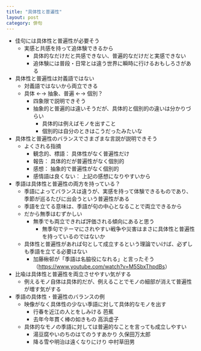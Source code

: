 ```yaml
---
title: "具体性と普遍性"
layout: post
category: 俳句
---
```


- 佳句には具体性と普遍性が必要そう
  - 実感と共感を持って追体験できるから
    - 具体的なだけだと共感できない、普遍的なだけだと実感できない
    - 追体験には普段・日常とは違う世界に瞬時に行けるおもしろさがある
- 具体性と普遍性は対義語ではない
  - 対義語ではないから両立できる
  - 具体 ←→ 抽象、普遍 ←→ 個別？
    - 四象限で説明できそう
    - 抽象的と普遍的は違いそうだが、具体的と個別的の違いは分かりづらい
      - 具体的は例えばモノを出すこと
      - 個別的は自分のときはこうだったみたいな
- 具体性と普遍性のバランスでさまざまな言説が説明できそう
  - よくされる指摘
    - 観念的、標語： 具体性がなく普遍性だけ
    - 報告： 具体的だが普遍性がなく個別的
    - 感想： 抽象的で普遍性がなく個別的
    - 感情語は良くない： 上記の感想になりやすいから
- 季語は具体性と普遍性の両方を持っている？
  - 季語によってバランスは違うが、実感を持って体験できるものであり、季節が巡るたびに出会うという普遍性がある
  - 季語を立てる意味は、季語が句の中心となることで両立できるから
  - だから無季はむずかしい
    - 無季でも両立できれば評価される傾向にあると思う
      - 無季句でテーマにされやすい戦争や災害はまさに具体性と普遍性を持っているのではないか
  - 具体性と普遍性があれば句として成立するという理論でいけば、必ずしも季語を立てる必要はない
    - 加藤楸邨が「季語は名脇役になれる」と言ったそう（<https://www.youtube.com/watch?v=M5SbxThpdBs>）
- 比喩は具体性と普遍性を両立させやすい気がする
  - 例えるモノ自体は具体的だが、例えることでモノの細部が消えて普遍性が増す気がする
- 季語の具体性・普遍性のバランスの例
  - 映像がなく具体性の少ない季語に対して具体的なモノを出す
    - 行春を近江の人とをしみける 芭蕉
    - 去年今年貫く棒の如きもの 高浜虚子
  - 具体的なモノの季語に対しては普遍的なことを言っても成立しやすい
    - 湯豆腐やいのちのはてのうすあかり 久保田万太郎
    - 降る雪や明治は遠くなりにけり 中村草田男
